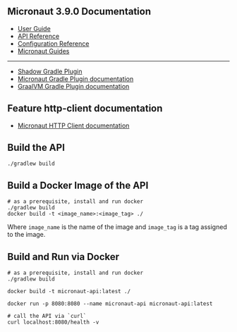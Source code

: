 ## Micronaut 3.9.0 Documentation

- [User Guide](https://docs.micronaut.io/3.9.0/guide/index.html)
- [API Reference](https://docs.micronaut.io/3.9.0/api/index.html)
- [Configuration Reference](https://docs.micronaut.io/3.9.0/guide/configurationreference.html)
- [Micronaut Guides](https://guides.micronaut.io/index.html)
---

- [Shadow Gradle Plugin](https://plugins.gradle.org/plugin/com.github.johnrengelman.shadow)
- [Micronaut Gradle Plugin documentation](https://micronaut-projects.github.io/micronaut-gradle-plugin/latest/)
- [GraalVM Gradle Plugin documentation](https://graalvm.github.io/native-build-tools/latest/gradle-plugin.html)
## Feature http-client documentation

- [Micronaut HTTP Client documentation](https://docs.micronaut.io/latest/guide/index.html#httpClient)

## Build the API
```shell
./gradlew build
```

## Build a Docker Image of the API
```shell
# as a prerequisite, install and run docker
./gradlew build
docker build -t <image_name>:<image_tag> ./
```

Where `image_name` is the name of the image and `image_tag` is a tag assigned to the image.


## Build and Run via Docker
```shell
# as a prerequisite, install and run docker
./gradlew build

docker build -t micronaut-api:latest ./

docker run -p 8080:8080 --name micronaut-api micronaut-api:latest

# call the API via `curl`
curl localhost:8080/health -v
```
